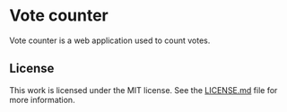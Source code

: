 # Vote counter

Vote counter is a web application used to count votes.

## License

This work is licensed under the MIT license. See the [LICENSE.md](./LICENSE.md) file for more information.
